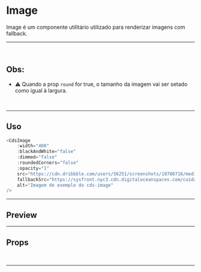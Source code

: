 # Image

Image é um componente utilitário utilizado para renderizar imagens com fallback.

---

<br />

## Obs:
- ⚠️ Quando a prop `round` for true, o tamanho da imagem vai ser setado como igual à largura.

<br />

---

## Uso

```js
<CdsImage
	:width="400"
	:blackAndWhite="false"
	:dimmed="false"
	:roundedCorners="false"
	:opacity="1"
	src="https://cdn.dribbble.com/users/56251/screenshots/10780716/media/bf16339f04fb54b38055adcce2a6da21.png?compress=1&resize=1000x750&vertical=top"
	fallbackSrc="https://sysfront.nyc3.cdn.digitaloceanspaces.com/cuida/images/imagePlaceholder.png"
	alt="Imagem de exemplo do cds-image"
/>
```

---

## Preview

<DemoContainer
	:component="CdsImage"
	width="400"
	:blackAndWhite="false"
	:dimmed="false"
	:roundedCorners="false"
	:opacity="1"
	src="https://cdn.dribbble.com/users/56251/screenshots/10780716/media/bf16339f04fb54b38055adcce2a6da21.png?compress=1&resize=1000x750&vertical=top"
	fallbackSrc="https://sysfront.nyc3.cdn.digitaloceanspaces.com/cuida/images/imagePlaceholder.png"
	alt="Imagem de exemplo do cds-image"
/>

---

## Props

<APITable
	name="Image"
	section="props"
/>
<br />

---

<script setup>
import { ref } from 'vue';
import CdsImage from '@/components/Image.vue';
</script>
